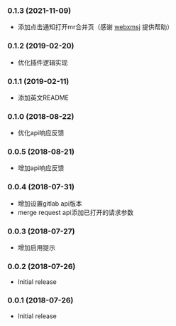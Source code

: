 ### 0.1.3 (2021-11-09)
- 添加点击通知打开mr合并页（感谢 [webxmsj](https://github.com/webxmsj) 提供帮助）

### 0.1.2 (2019-02-20)
- 优化插件逻辑实现

### 0.1.1 (2019-02-11)
- 添加英文README

### 0.1.0 (2018-08-22)
- 优化api响应反馈

### 0.0.5 (2018-08-21)
- 增加api响应反馈

### 0.0.4 (2018-07-31)
- 增加设置gitlab api版本
- merge request api添加已打开的请求参数

### 0.0.3 (2018-07-27)
- 增加启用提示

### 0.0.2 (2018-07-26)
- Initial release

### 0.0.1 (2018-07-26)
- Initial release
